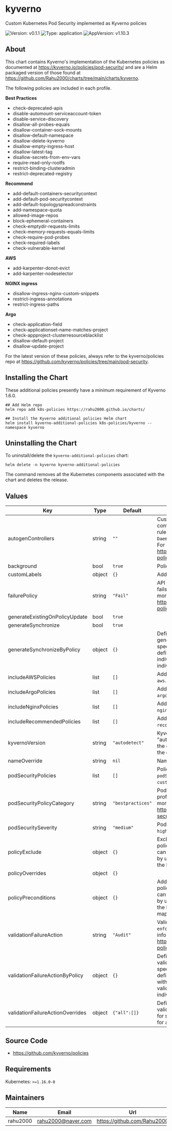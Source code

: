 # kyverno

Custom Kubernetes Pod Security implemented as Kyverno policies

![Version: v0.1.1](https://img.shields.io/badge/Version-v0.1.1-informational?style=flat-square) ![Type: application](https://img.shields.io/badge/Type-application-informational?style=flat-square) ![AppVersion: v1.10.3](https://img.shields.io/badge/AppVersion-v1.10.3-informational?style=flat-square)

## About

This chart contains Kyverno's implementation of the Kubernetes policies as documented at https://kyverno.io/policies/pod-security/ and are a Helm packaged version of those found at https://github.com/Rahu2000/charts/tree/main/charts/kyverno.

The following policies are included in each profile.

**Best Practices**

* check-deprecated-apis
* disable-automount-serviceaccount-token
* disable-service-discovery
* disallow-all-probes-equals
* disallow-container-sock-mounts
* disallow-default-namespace
* disallow-delete-kyverno
* disallow-empty-ingress-host
* disallow-latest-tag
* disallow-secrets-from-env-vars
* require-read-only-rootfs
* restrict-binding-clusteradmin
* restrict-deprecated-registry

**Recommend**

* add-default-containers-securitycontext
* add-default-pod-securitycontext
* add-default-topologyspreadconstraints
* add-namespace-quota
* allowed-image-repos
* block-ephemeral-containers
* check-emptydir-requests-limits
* check-memory-requests-equals-limits
* check-require-pod-probes
* check-required-labels
* check-vulnerable-kernel

**AWS**

* add-karpenter-donot-evict
* add-karpenter-nodeselector

**NGINX ingress**

* disallow-ingress-nginx-custom-snippets
* restrict-ingress-annotations
* restrict-ingress-paths

**Argo**

* check-application-field
* check-applicationset-name-matches-project
* check-appproject-clusterresourceblacklist
* disallow-default-project
* disallow-update-project

For the latest version of these policies, always refer to the kyverno/policies repo at https://github.com/kyverno/policies/tree/main/pod-security.

## Installing the Chart

These additional policies presently have a minimum requirement of Kyverno 1.6.0.

```console
## Add Helm repo
helm repo add k8s-policies https://rahu2000.github.io/charts/

## Install the Kyverno additional policies Helm chart
helm install kyverno-additional-policies k8s-policies/kyverno --namespace kyverno
```

## Uninstalling the Chart

To uninstall/delete the `kyverno-additional-policies` chart:

```console
helm delete -n kyverno kyverno-additional-policies
```

The command removes all the Kubernetes components associated with the chart and deletes the release.

## Values

| Key | Type | Default | Description |
|-----|------|---------|-------------|
| autogenControllers | string | `""` | Customize the target Pod controllers for the auto-generated rules. (Eg. `none`, `Deployment`, `DaemonSet,Deployment,StatefulSet`) For more info https://kyverno.io/docs/writing-policies/autogen/. |
| background | bool | `true` | Policies background mode |
| customLabels | object | `{}` | Additional labels. |
| failurePolicy | string | `"Fail"` | API server behavior if the webhook fails to respond ('Ignore', 'Fail') For more info: https://kyverno.io/docs/writing-policies/policy-settings/ |
| generateExistingOnPolicyUpdate | bool | `true` |  |
| generateSynchronize | bool | `true` |  |
| generateSynchronizeByPolicy | object | `{}` | Define generateSynchronizeByPolicy for specific policies. Override the defined `generateSynchronize` with a individual generateSynchronize for individual Policies. |
| includeAWSPolicies | list | `[]` | Additional policies to include from `aws`. |
| includeArgoPolicies | list | `[]` | Additional policies to include from `argo`. |
| includeNginxPolicies | list | `[]` | Additional policies to include from `nginx`. |
| includeRecommendedPolicies | list | `[]` | Additional policies to include from `recommend`. |
| kyvernoVersion | string | `"autodetect"` | Kyverno version The default of "autodetect" will try to determine the currently installed version from the deployment |
| nameOverride | string | `nil` | Name override. |
| podSecurityPolicies | list | `[]` | Policies to include when `podSecurityPolicyCategory` is `custom`. |
| podSecurityPolicyCategory | string | `"bestpractices"` | Pod Security Policy Category profile (`aws`, `bestpractices`). For more info https://kyverno.io/policies/pod-security. |
| podSecuritySeverity | string | `"medium"` | Pod Security Standard (`low`, `medium`, `high`). |
| policyExclude | object | `{}` | Exclude resources from individual policies. Policies with multiple rules can have individual rules excluded by using the name of the rule as the key in the `policyExclude` map. |
| policyOverrides | object | `{}` |  |
| policyPreconditions | object | `{}` | Add preconditions to individual policies. Policies with multiple rules can have individual rules excluded by using the name of the rule as the key in the `policyPreconditions` map. |
| validationFailureAction | string | `"Audit"` | Validation failure action (`audit`, `enforce`, `Audit`, `Enforce`). For more info https://kyverno.io/docs/writing-policies/validate. |
| validationFailureActionByPolicy | object | `{}` | Define validationFailureActionByPolicy for specific policies. Override the defined `validationFailureAction` with a individual validationFailureAction for individual Policies. |
| validationFailureActionOverrides | object | `{"all":[]}` | Define validationFailureActionOverrides for specific policies. The overrides for `all` will apply to all policies. |

## Source Code

* <https://github.com/kyverno/policies>

## Requirements

Kubernetes: `>=1.16.0-0`

## Maintainers

| Name | Email | Url |
| ---- | ------ | --- |
| rahu2000 | <rahu2000@naver.com> | <https://github.com/Rahu2000> |
